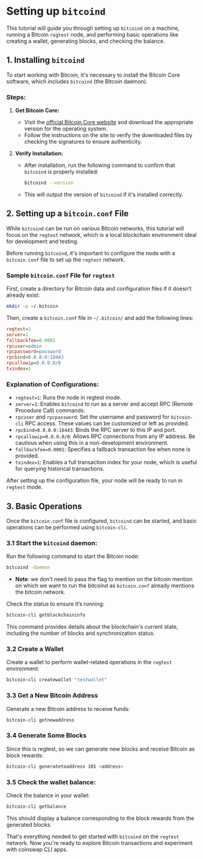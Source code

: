 # Setting up `bitcoind`

This tutorial will guide you through setting up `bitcoind` on a machine, running a Bitcoin `regtest` node, and performing basic operations like creating a wallet, generating blocks, and checking the balance.

## 1. Installing `bitcoind`

To start working with Bitcoin, it's necessary to install the Bitcoin Core software, which includes `bitcoind` (the Bitcoin daemon).

### Steps:

1. **Get Bitcoin Core:**
   - Visit the [official Bitcoin Core website](https://bitcoin.org/en/download) and download the appropriate version for the operating system.
   - Follow the instructions on the site to verify the downloaded files by checking the signatures to ensure authenticity.

2. **Verify Installation:**
   - After installation, run the following command to confirm that `bitcoind` is properly installed:
     ```bash
     bitcoind --version
     ```
   - This will output the version of `bitcoind` if it's installed correctly.

## 2. Setting up a `bitcoin.conf` File

While `bitcoind` can be run on various Bitcoin networks, this tutorial will focus on the `regtest` network, which is a local blockchain environment ideal for development and testing.

Before running `bitcoind`, it's important to configure the node with a `bitcoin.conf` file to set up the `regtest` network.

### Sample `bitcoin.conf` File for `regtest`

First, create a directory for Bitcoin data and configuration files if it doesn’t already exist:

```bash
mkdir -p ~/.bitcoin
```
Then, create a `bitcoin.conf` file in `~/.bitcoin/` and add the following lines:

```ini
regtest=1
server=1
fallbackfee=0.0001
rpcuser=admin
rpcpassword=password
rpcbind=0.0.0.0:18443
rpcallowip=0.0.0.0/0
txindex=1
```

### Explanation of Configurations:

- `regtest=1`: Runs the node in regtest mode.
- `server=1`: Enables `bitcoind` to run as a server and accept RPC (Remote Procedure Call) commands.
- `rpcuser` and `rpcpassword`: Set the username and password for `bitcoin-cli` RPC access. These values can be customized or left as provided.
- `rpcbind=0.0.0.0:18443`: Binds the RPC server to this IP and port.
- `rpcallowip=0.0.0.0/0`: Allows RPC connections from any IP address. Be cautious when using this in a non-development environment.
- `fallbackfee=0.0001`: Specifies a fallback transaction fee when none is provided.
- `txindex=1`: Enables a full transaction index for your node, which is useful for querying historical transactions.

After setting up the configuration file, your node will be ready to run in `regtest` mode.

## 3. Basic Operations

Once the `bitcoin.conf` file is configured, `bitcoind` can be started, and basic operations can be performed using `bitcoin-cli`.



### 3.1 Start the `bitcoind` daemon:

Run the following command to start the Bitcoin node:
```bash
bitcoind -daemon
```

- **Note**: we don't need to pass the flag to mention on the bitcoin mention on which we want to run the bitcoind as `bitcoin.conf` already mentions the bitcoin network.

Check the status to ensure it’s running:

```bash
bitcoin-cli getblockchaininfo
```

This command provides details about the blockchain's current state, including the number of blocks and synchronization status.

### 3.2 Create a Wallet

Create a wallet to perform wallet-related operations in the `regtest` environment:

```bash
bitcoin-cli createwallet "testwallet"
```

### 3.3 Get a New Bitcoin Address

Generate a new Bitcoin address to receive funds:

```bash
bitcoin-cli getnewaddress
```

### 3.4 Generate Some Blocks

Since this is regtest, so we can generate new blocks and receive Bitcoin as block rewards:

```bash
bitcoin-cli generatetoaddress 101 <address>
```

### 3.5 Check the wallet balance:
Check the balance in your wallet:

```bash
bitcoin-cli getbalance
```

This should display a balance corresponding to the block rewards from the generated blocks.

That's everything needed to get started with `bitcoind` on the `regtest` network. Now you're ready to explore Bitcoin transactions and experiment with coinswap CLI apps.

